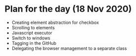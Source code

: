 # Plan for the day  (18 Nov 2020)

   * Creating element abstraction for checkbox 
   * Scrolling to elements 
   * Javascript executor 
   * Switch to windows 
   * Tagging in the GitHub
   * Delegating the browser management to a separate class 